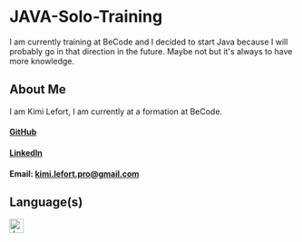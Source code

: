 # JAVA-Solo-Training

I am currently training at BeCode and I decided to start Java because I will probably go in that direction in the future. Maybe not but it's always to have more knowledge.

## About Me

I am Kimi Lefort, I am currently at a formation at BeCode.

#### <a href="https://github.com/Mardixx">GitHub</a>
#### <a href="https://www.linkedin.com/in/kimi-lefort-478a15278/">LinkedIn</a>
#### Email: kimi.lefort.pro@gmail.com

## Language(s)

<img src="https://upload.wikimedia.org/wikipedia/en/thumb/3/30/Java_programming_language_logo.svg/121px-Java_programming_language_logo.svg.png" alt="Java Logo" width="25px"></img>